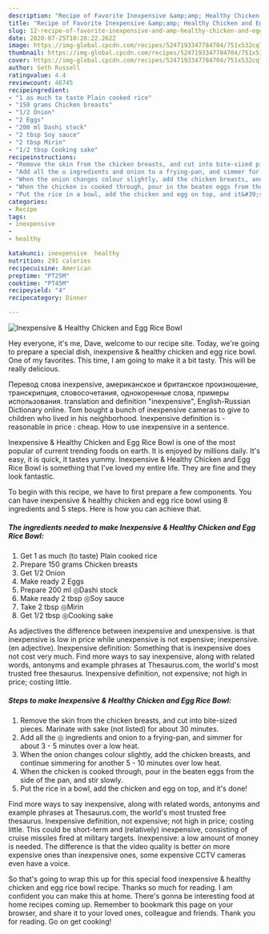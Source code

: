 ```yaml
---
description: "Recipe of Favorite Inexpensive &amp;amp; Healthy Chicken and Egg Rice Bowl"
title: "Recipe of Favorite Inexpensive &amp;amp; Healthy Chicken and Egg Rice Bowl"
slug: 12-recipe-of-favorite-inexpensive-and-amp-healthy-chicken-and-egg-rice-bowl
date: 2020-07-25T10:28:22.262Z
image: https://img-global.cpcdn.com/recipes/5247193347784704/751x532cq70/inexpensive-healthy-chicken-and-egg-rice-bowl-recipe-main-photo.jpg
thumbnail: https://img-global.cpcdn.com/recipes/5247193347784704/751x532cq70/inexpensive-healthy-chicken-and-egg-rice-bowl-recipe-main-photo.jpg
cover: https://img-global.cpcdn.com/recipes/5247193347784704/751x532cq70/inexpensive-healthy-chicken-and-egg-rice-bowl-recipe-main-photo.jpg
author: Seth Russell
ratingvalue: 4.4
reviewcount: 46745
recipeingredient:
- "1 as much to taste Plain cooked rice"
- "150 grams Chicken breasts"
- "1/2 Onion"
- "2 Eggs"
- "200 ml Dashi stock"
- "2 tbsp Soy sauce"
- "2 tbsp Mirin"
- "1/2 tbsp Cooking sake"
recipeinstructions:
- "Remove the skin from the chicken breasts, and cut into bite-sized pieces. Marinate with sake (not listed) for about 30 minutes."
- "Add all the ◎ ingredients and onion to a frying-pan, and simmer for about 3 - 5 minutes over a low heat."
- "When the onion changes colour slightly, add the chicken breasts, and continue simmering for another 5 - 10 minutes over low heat."
- "When the chicken is cooked through, pour in the beaten eggs from the side of the pan, and stir slowly."
- "Put the rice in a bowl, add the chicken and egg on top, and it&#39;s done!"
categories:
- Recipe
tags:
- inexpensive
- 
- healthy

katakunci: inexpensive  healthy 
nutrition: 291 calories
recipecuisine: American
preptime: "PT25M"
cooktime: "PT45M"
recipeyield: "4"
recipecategory: Dinner

---
```



![Inexpensive &amp; Healthy Chicken and Egg Rice Bowl](https://img-global.cpcdn.com/recipes/5247193347784704/751x532cq70/inexpensive-healthy-chicken-and-egg-rice-bowl-recipe-main-photo.jpg)

Hey everyone, it's me, Dave, welcome to our recipe site. Today, we're going to prepare a special dish, inexpensive &amp; healthy chicken and egg rice bowl. One of my favorites. This time, I am going to make it a bit tasty. This will be really delicious.

Перевод слова inexpensive, американское и британское произношение, транскрипция, словосочетания, однокоренные слова, примеры использования. translation and definition &#34;inexpensive&#34;, English-Russian Dictionary online. Tom bought a bunch of inexpensive cameras to give to children who lived in his neighborhood. Inexpensive definition is - reasonable in price : cheap. How to use inexpensive in a sentence.

Inexpensive &amp; Healthy Chicken and Egg Rice Bowl is one of the most popular of current trending foods on earth. It is enjoyed by millions daily. It's easy, it is quick, it tastes yummy. Inexpensive &amp; Healthy Chicken and Egg Rice Bowl is something that I've loved my entire life. They are fine and they look fantastic.


To begin with this recipe, we have to first prepare a few components. You can have inexpensive &amp; healthy chicken and egg rice bowl using 8 ingredients and 5 steps. Here is how you can achieve that.

<!--inarticleads1-->

##### The ingredients needed to make Inexpensive &amp; Healthy Chicken and Egg Rice Bowl:

1. Get 1 as much (to taste) Plain cooked rice
1. Prepare 150 grams Chicken breasts
1. Get 1/2 Onion
1. Make ready 2 Eggs
1. Prepare 200 ml ◎Dashi stock
1. Make ready 2 tbsp ◎Soy sauce
1. Take 2 tbsp ◎Mirin
1. Get 1/2 tbsp ◎Cooking sake


As adjectives the difference between inexpensive and unexpensive. is that inexpensive is low in price while unexpensive is not expensive; inexpensive. (en adjective). Inexpensive definition: Something that is inexpensive does not cost very much. Find more ways to say inexpensive, along with related words, antonyms and example phrases at Thesaurus.com, the world&#39;s most trusted free thesaurus. Inexpensive definition, not expensive; not high in price; costing little. 

<!--inarticleads2-->

##### Steps to make Inexpensive &amp; Healthy Chicken and Egg Rice Bowl:

1. Remove the skin from the chicken breasts, and cut into bite-sized pieces. Marinate with sake (not listed) for about 30 minutes.
1. Add all the ◎ ingredients and onion to a frying-pan, and simmer for about 3 - 5 minutes over a low heat.
1. When the onion changes colour slightly, add the chicken breasts, and continue simmering for another 5 - 10 minutes over low heat.
1. When the chicken is cooked through, pour in the beaten eggs from the side of the pan, and stir slowly.
1. Put the rice in a bowl, add the chicken and egg on top, and it&#39;s done!


Find more ways to say inexpensive, along with related words, antonyms and example phrases at Thesaurus.com, the world&#39;s most trusted free thesaurus. Inexpensive definition, not expensive; not high in price; costing little. This could be short-term and (relatively) inexpensive, consisting of cruise missiles fired at military targets. Inexpensive: a low amount of money is needed. The difference is that the video quality is better on more expensive ones than inexpensive ones, some expensive CCTV cameras even have a voice. 

So that's going to wrap this up for this special food inexpensive &amp; healthy chicken and egg rice bowl recipe. Thanks so much for reading. I am confident you can make this at home. There's gonna be interesting food at home recipes coming up. Remember to bookmark this page on your browser, and share it to your loved ones, colleague and friends. Thank you for reading. Go on get cooking!
